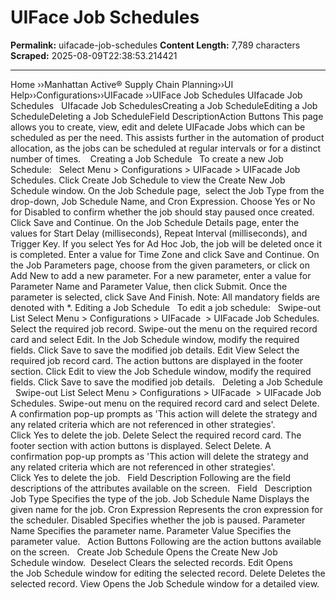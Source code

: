 # UIFace Job Schedules

**Permalink:** uifacade-job-schedules
**Content Length:** 7,789 characters
**Scraped:** 2025-08-09T22:38:53.214421

---

Home &rsaquo;&rsaquo;Manhattan Active® Supply Chain Planning&rsaquo;&rsaquo;UI Help&rsaquo;&rsaquo;Configurations&rsaquo;&rsaquo;UIFacade ››UIFace Job Schedules UIfacade Job Schedules &nbsp; UIfacade Job SchedulesCreating a Job ScheduleEditing a Job ScheduleDeleting a Job ScheduleField DescriptionAction Buttons This page allows you to create, view, edit and delete UIFacade Jobs which can be scheduled as per the need. This assists further in the automation of product allocation, as the jobs can be scheduled at regular intervals or for a distinct number of times.&nbsp; &nbsp; Creating a Job Schedule &nbsp; To create a new Job Schedule: &nbsp; Select&nbsp;Menu&nbsp;&gt;&nbsp;Configurations&nbsp;&gt; UIFacade&nbsp;&gt;&nbsp;UIFacade&nbsp;Job Schedules. Click&nbsp;Create Job Schedule&nbsp;to view the&nbsp;Create New Job Schedule&nbsp;window. On the Job Schedule page,&nbsp; select the Job Type from the drop-down, Job Schedule Name, and Cron Expression. Choose Yes or No for Disabled to confirm whether the job should stay paused once created. Click Save and Continue. On the Job Schedule Details page, enter the values for Start Delay (milliseconds), Repeat Interval (milliseconds), and Trigger Key. If you select Yes for Ad Hoc Job, the job will be deleted once it is completed. Enter a value for Time Zone and click Save and Continue. On the Job Parameters page, choose from the given parameters, or click on Add New to add a new parameter. For a new parameter, enter a value for Parameter Name and Parameter Value, then click Submit. Once the parameter is selected, click Save And Finish. Note:&nbsp;All mandatory fields are denoted with *. Editing a Job Schedule &nbsp; To edit a job schedule: &nbsp; Swipe-out List Select&nbsp;Menu&nbsp;&gt;&nbsp;Configurations&nbsp;&gt; UIFacade&nbsp;&nbsp;&gt;&nbsp;UIFacade&nbsp;Job Schedules. Select the required job record. Swipe-out the menu on the required record card and select&nbsp;Edit. In the Job Schedule&nbsp;window, modify the required fields. Click&nbsp;Save&nbsp;to save the modified job details. Edit View Select the required job record card. The action buttons are displayed in the footer section. Click&nbsp;Edit&nbsp;to view the&nbsp;Job Schedule&nbsp;window, modify the required fields. Click&nbsp;Save&nbsp;to save the modified job details. &nbsp; Deleting a Job Schedule &nbsp; Swipe-out List Select&nbsp;Menu&nbsp;&gt;&nbsp;Configurations&nbsp;&gt; UIFacade&nbsp;&nbsp;&gt;&nbsp;UIFacade&nbsp;Job Schedules. Swipe-out menu on the required record card and select&nbsp;Delete. A confirmation pop-up prompts as &#39;This action will delete the strategy and any related criteria which are not referenced in other strategies&#39;. Click&nbsp;Yes&nbsp;to delete the job. Delete Select the required record card. The footer section with action buttons is displayed. Select&nbsp;Delete. A confirmation pop-up prompts as &#39;This action will delete the strategy and any related criteria which are not referenced in other strategies&#39;. Click&nbsp;Yes&nbsp;to delete the job. &nbsp; Field Description Following are the field descriptions of the attributes available on the screen. &nbsp; Field &nbsp; Description &nbsp; Job Type Specifies the type of the job. Job Schedule Name Displays the given name for the job. Cron Expression Represents the cron expression for the scheduler. Disabled Specifies whether the job is paused. Parameter Name Specifies the parameter name. Parameter Value Specifies the parameter value. &nbsp; Action Buttons Following are the action buttons available on the screen. &nbsp; Create Job Schedule Opens the&nbsp;Create New Job Schedule&nbsp;window.&nbsp; Deselect Clears the selected records. Edit Opens the&nbsp;Job Schedule&nbsp;window for editing the selected record. Delete Deletes the selected record. View Opens the Job Schedule window for a detailed view.